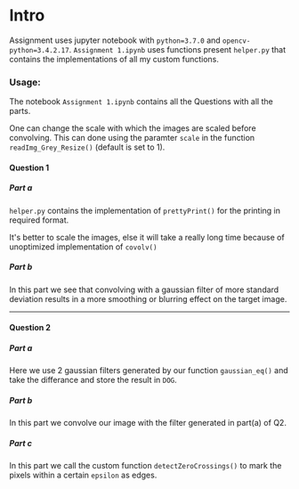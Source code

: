# Intro
Assignment uses jupyter notebook with `python=3.7.0` and `opencv-python=3.4.2.17`.
`Assignment 1.ipynb` uses functions present `helper.py` that contains the 
implementations of all my custom functions.


### Usage:
The notebook `Assignment 1.ipynb` contains all the Questions with all the parts.

One can change the scale with which the images are scaled before convolving. This can
done using the paramter `scale` in the function `readImg_Grey_Resize()` (default is set to 1).

#### Question 1
##### Part a
`helper.py` contains the implementation of `prettyPrint()` for the printing in required
format.

It's better to scale the images, else it will take a really long time because of
unoptimized implementation of `covolv()`

##### Part b
In this part we see that convolving with a gaussian filter of more standard deviation
results in a more smoothing or blurring effect on the target image.

-------

#### Question 2
##### Part a
Here we use 2 gaussian filters generated by our function `gaussian_eq()` and take the
differance and store the result in `DOG`.

##### Part b
In this part we convolve our image with the filter generated in part(a) of Q2.

##### Part c
In this part we call the custom function `detectZeroCrossings()` to mark the pixels
within a certain `epsilon` as edges.
